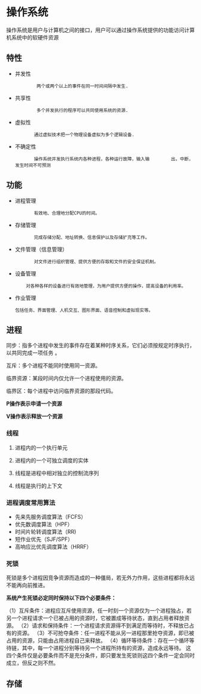 # 操作系统

操作系统是用户与计算机之间的接口，用户可以通过操作系统提供的功能访问计算机系统中的软硬件资源

## 特性

+ 并发性
  
              两个或两个以上的事件在同一时间间隔中发生.

+ 共享性
  
              多个并发执行的程序可以共同使用系统的资源.

+ 虚拟性
  
             通过虚拟技术把一个物理设备虚拟为多个逻辑设备.

+ 不确定性
  
             操作系统并发执行系统内各种进程，各种运行故障，输入输        出，中断，发生时间不可预测

## 功能

+ 进程管理
  
             有效地、合理地分配CPU的时间。

+ 存储管理
  
             完成存储分配、地址转换、信息保护以及存储扩充等工作。

+ 文件管理（信息管理）
  
             对文件进行组织管理、提供方便的存取和文件的安全保证机制。

+ 设备管理
  
          对各种各样的设备进行有效地管理，为用户提供方便的操作，提高设备的利用率。

+ 作业管理
  
      包括任务、界面管理、人机交互、图形界面、语音控制和虚拟现实等。

## 进程

同步：指多个进程中发生的事件存在着某种时序关系，它们必须按规定时序执行，以共同完成一项任务 。

互斥：多个进程不能同时使用同一资源。

临界资源：某段时间内仅允许一个进程使用的资源。

临界区：每个进程中访问临界资源的那段代码。

**P操作表示申请一个资源**

**V操作表示释放一个资源**

### 线程

1. 进程内的一个执行单元

2. 进程内的一个可独立调度的实体

3. 线程是进程中相对独立的控制流序列

4. 线程是执行的上下文

### 进程调度常用算法

+ 先来先服务调度算法（FCFS）
+ 优先数调度算法（HPF）
+ 时间片轮转调度算法（RR)
+ 短作业优先（SJF/SPF）
+ 高响应比优先调度算法（HRRF）

### 死锁

死锁是多个进程因竞争资源而造成的一种僵局，若无外力作用，这些进程都将永远不能再向前推进。

**系统产生死锁必定同时保持以下四个必要条件：**

（1）互斥条件：进程应互斥使用资源，任一时刻一个资源仅为一个进程独占，若另一个进程请求一个已被占用的资源时，它被置成等待状态，直到占用者释放资源。
（2）请求和保持条件：一个进程请求资源得不到满足而等待时，不释放已占有的资源。
（3）不可抢夺条件：任一进程不能从另一进程那里抢夺资源，即已被占用的资源，只能由占用进程自己来释放。
（4）循环等待条件：存在一个循环等待链，其中，每一个进程分别等待另一个进程所持有的资源，造成永远等待。
 这四个条件仅是必要条件而不是充分条件，即只要发生死锁则这四个条件一定会同时成立，但反之则不然。

## 存储
